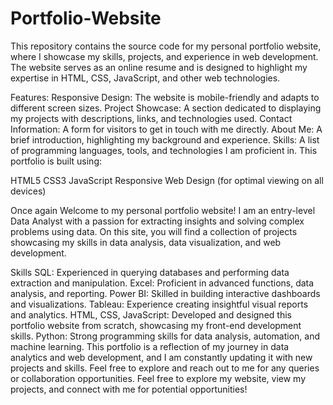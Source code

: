 # Portfolio-Website
This repository contains the source code for my personal portfolio website, where I showcase my skills, projects, and experience in web development. The website serves as an online resume and is designed to highlight my expertise in HTML, CSS, JavaScript, and other web technologies.

Features:
Responsive Design: The website is mobile-friendly and adapts to different screen sizes.
Project Showcase: A section dedicated to displaying my projects with descriptions, links, and technologies used.
Contact Information: A form for visitors to get in touch with me directly.
About Me: A brief introduction, highlighting my background and experience.
Skills: A list of programming languages, tools, and technologies I am proficient in.
This portfolio is built using:

HTML5
CSS3
JavaScript
Responsive Web Design (for optimal viewing on all devices)

Once again Welcome to my personal portfolio website! I am an entry-level Data Analyst with a passion for extracting insights and solving complex problems using data. On this site, you will find a collection of projects showcasing my skills in data analysis, data visualization, and web development.

Skills
SQL: Experienced in querying databases and performing data extraction and manipulation.
Excel: Proficient in advanced functions, data analysis, and reporting.
Power BI: Skilled in building interactive dashboards and visualizations.
Tableau: Experience creating insightful visual reports and analytics.
HTML, CSS, JavaScript: Developed and designed this portfolio website from scratch, showcasing my front-end development skills.
Python: Strong programming skills for data analysis, automation, and machine learning.
This portfolio is a reflection of my journey in data analytics and web development, and I am constantly updating it with new projects and skills. Feel free to explore and reach out to me for any queries or collaboration opportunities. Feel free to explore my website, view my projects, and connect with me for potential opportunities!
